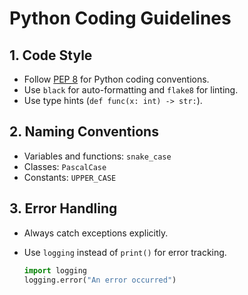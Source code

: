 # Python Coding Guidelines

## 1. Code Style
- Follow [PEP 8](https://peps.python.org/pep-0008/) for Python coding conventions.
- Use `black` for auto-formatting and `flake8` for linting.
- Use type hints (`def func(x: int) -> str:`).

## 2. Naming Conventions
- Variables and functions: `snake_case`
- Classes: `PascalCase`
- Constants: `UPPER_CASE`

## 3. Error Handling
- Always catch exceptions explicitly.
- Use `logging` instead of `print()` for error tracking.
  
  ```python
  import logging
  logging.error("An error occurred")

